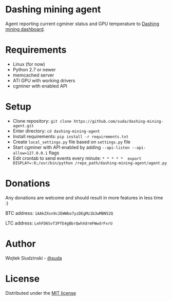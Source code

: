Dashing mining agent
====================

Agent reporting current cgminer status and GPU temperature to [Dashing mining dashboard](https://github.com/suda/dashing-mining-dashboard).

Requirements
============

* Linux (for now)
* Python 2.7 or newer
* memcached server
* ATI GPU with working drivers
* cgminer with enabled API

Setup
=====

* Clone repository: `git clone https://github.com/suda/dashing-mining-agent.git`
* Enter directory: `cd dashing-mining-agent`
* Install requirements: `pip install -r requirements.txt`
* Create `local_settings.py` file based on `settings.py` file
* Start cgminer with API enabled by adding `--api-listen --api-allow=127.0.0.1` flags
* Edit crontab to send events every minute: `* * * * *  export DISPLAY=:0;/usr/bin/python /repo_path/dashing-mining-agent/agent.py`

Donations
========

Any donations are welcome and should result in more features in less time :)

BTC address: `1AAkZXsn9c2EWWbo7yzDEgMz1b3wMBN52Q`

LTC address: `LehFD6SvT3PfE4gBbrQwhXdrmFWwdrFxrU`

Author
======

Wojtek Siudzinski - [@suda](https://twitter.com/suda)

License
=======

Distributed under the [MIT license](https://github.com/suda/dashing-mining-dashboard/blob/master/LICENSE)
